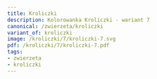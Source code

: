 ```yaml
---
title: Kroliczki
description: Kolorowanka Kroliczki - wariant 7
canonical: /zwierzeta/kroliczki
variant_of: kroliczki
image: /kroliczki/7/kroliczki-7.svg
pdf: /kroliczki/7/kroliczki-7.pdf
tags:
- zwierzeta
- kroliczki
---
```

